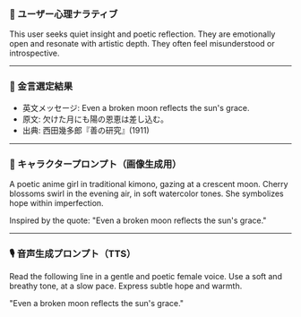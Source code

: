 
### 🧠 ユーザー心理ナラティブ
This user seeks quiet insight and poetic reflection. They are emotionally open and resonate with artistic depth. They often feel misunderstood or introspective.

---

### 🪷 金言選定結果
- 英文メッセージ: Even a broken moon reflects the sun's grace.
- 原文: 欠けた月にも陽の恩恵は差し込む。
- 出典: 西田幾多郎『善の研究』(1911)

---

### 🎨 キャラクタープロンプト（画像生成用）
A poetic anime girl in traditional kimono, gazing at a crescent moon.
Cherry blossoms swirl in the evening air, in soft watercolor tones.
She symbolizes hope within imperfection.

Inspired by the quote:
"Even a broken moon reflects the sun's grace."

---

### 🎙️ 音声生成プロンプト（TTS）
Read the following line in a gentle and poetic female voice.
Use a soft and breathy tone, at a slow pace.
Express subtle hope and warmth.

"Even a broken moon reflects the sun's grace."
